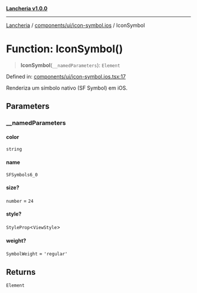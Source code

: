 [**Lancheria v1.0.0**](../../../../README.md)

***

[Lancheria](../../../../README.md) / [components/ui/icon-symbol.ios](../README.md) / IconSymbol

# Function: IconSymbol()

> **IconSymbol**(`__namedParameters`): `Element`

Defined in: [components/ui/icon-symbol.ios.tsx:17](https://github.com/eudavidreis-odev/lancheria/blob/documentacao_inicial/components/ui/icon-symbol.ios.tsx#L17)

Renderiza um símbolo nativo (SF Symbol) em iOS.

## Parameters

### \_\_namedParameters

#### color

`string`

#### name

`SFSymbols6_0`

#### size?

`number` = `24`

#### style?

`StyleProp`\<`ViewStyle`\>

#### weight?

`SymbolWeight` = `'regular'`

## Returns

`Element`

